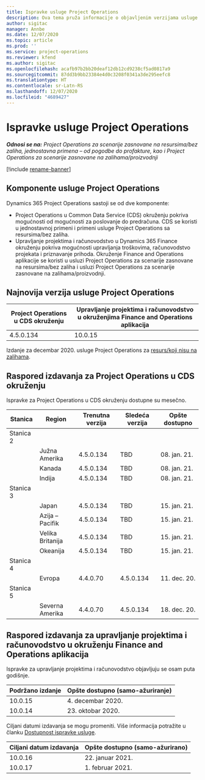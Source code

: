 ```yaml
---
title: Ispravke usluge Project Operations
description: Ova tema pruža informacije o objavljenim verzijama usluge Dynamics 365 Project Operations.
author: sigitac
manager: Annbe
ms.date: 12/07/2020
ms.topic: article
ms.prod: ''
ms.service: project-operations
ms.reviewer: kfend
ms.author: sigitac
ms.openlocfilehash: acafb97b2bb20deaf12db12cd9238cf5ad0817a9
ms.sourcegitcommit: 87dd3b9bb23384e4d0c3208f0341a3de295eefc8
ms.translationtype: HT
ms.contentlocale: sr-Latn-RS
ms.lasthandoff: 12/07/2020
ms.locfileid: "4689427"
---
```

# <a name="project-operations-updates"></a>Ispravke usluge Project Operations

_**Odnosi se na:** Project Operations za scenarije zasnovane na resursima/bez zaliha, jednostavna primena – od pogodbe do profakture, kao i Project Operations za scenarije zasnovane na zalihama/proizvodnji_

[!include [rename-banner](~/includes/cc-data-platform-banner.md)]

## <a name="project-operations-components"></a>Komponente usluge Project Operations

Dynamics 365 Project Operations sastoji se od dve komponente:

- Project Operations u Common Data Service (CDS) okruženju pokriva mogućnosti od mogućnosti za poslovanje do predračuna. CDS se koristi u jednostavnoj primeni i primeni usluge Project Operations sa resursima/bez zaliha.
- Upravljanje projektima i računovodstvo u Dynamics 365 Finance okruženju pokriva mogućnosti upravljanja troškovima, računovodstvo projekata i priznavanje prihoda. Okruženje Finance and Operations aplikacije se koristi u usluzi Project Operations za scenarije zasnovane na resursima/bez zaliha i usluzi Project Operations za scenarije zasnovane na zalihama/proizvodnji.

## <a name="project-operations-latest-version"></a>Najnovija verzija usluge Project Operations

| Project Operations u CDS okruženju | Upravljanje projektima i računovodstvo u okruženjima Finance and Operations aplikacija |
| --- | --- |
| 4.5.0.134 | 10.0.15 |

Izdanje za decembar 2020. usluge Project Operations za [resurs/koji nisu na zalihama](whats-new-dec-2020-resource-based.md).

## <a name="release-schedule-for-project-operations-on-cds-environment"></a>Raspored izdavanja za Project Operations u CDS okruženju

Ispravke za Project Operations u CDS okruženju dostupne su mesečno. 

| Stanica   | Region        | Trenutna verzija | Sledeća verzija | Opšte dostupno |
|-----------|---------------|-----------------|--------------|---------------------|
| Stanica 2 |   &nbsp;      |    &nbsp;       | &nbsp;       |      &nbsp;         |
|   &nbsp;  | Južna Amerika |  4.5.0.134       | TBD     | 08. jan. 21.           |
|    &nbsp; | Kanada        |  4.5.0.134       | TBD     | 08. jan. 21.          |
|   &nbsp;  | Indija         |  4.5.0.134       | TBD     | 08. jan. 21.           |
| Stanica 3  |      &nbsp;   |     &nbsp;      |     &nbsp;   |      &nbsp;         |
|   &nbsp;  | Japan         |  4.5.0.134       | TBD     | 15. jan. 21.           |
|   &nbsp;  | Azija – Pacifik  |  4.5.0.134       | TBD     | 15. jan. 21.           |
|   &nbsp;  | Velika Britanija |  4.5.0.134       | TBD     | 15. jan. 21.           |
|   &nbsp;  | Okeanija       |  4.5.0.134       | TBD     | 15. jan. 21.           |
| Stanica 4 |     &nbsp;    |     &nbsp;      |     &nbsp;   |      &nbsp;         |
|   &nbsp;  | Evropa        |  4.4.0.70       | 4.5.0.134     | 11. dec. 20.           |
| Stanica 5 |     &nbsp;    |     &nbsp;      |     &nbsp;   |      &nbsp;         |
|   &nbsp;  | Severna Amerika |  4.4.0.70       | 4.5.0.134     | 18. dec. 20.           |

## <a name="release-schedule-for-project-management-and-accounting-in-the-finance-and-operations-apps-environment"></a>Raspored izdavanja za upravljanje projektima i računovodstvo u okruženju Finance and Operations aplikacija

Ispravke za upravljanje projektima i računovodstvo objavljuju se osam puta godišnje.

| Podržano izdanje | Opšte dostupno (samo-ažuriranje) |
| --- | --- |
| 10.0.15 | 4. decembar 2020. |
| 10.0.14 | 23. oktobar 2020. |

Ciljani datumi izdavanja se mogu promeniti. Više informacija potražite u članku [Dostupnost ispravke usluge](https://docs.microsoft.com/dynamics365/fin-ops-core/fin-ops/get-started/public-preview-releases?toc=/dynamics365/finance/toc.json).

| Ciljani datum izdavanja | Opšte dostupno (samo-ažurirano) |
| --- | --- |
| 10.0.16 | 22. januar 2021. |
| 10.0.17 | 1. februar 2021. |

